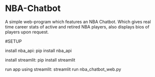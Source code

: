 # NBA-Chatbot
A simple web-program which features an NBA Chatbot. Which gives real time career stats of active and retired NBA players, also displays bios of players upon request.

#SETUP

install nba_api:
pip install nba_api

install streamlit:
pip install streamlit

run app using streamlit:
streamlit run nba_chatbot_web.py
